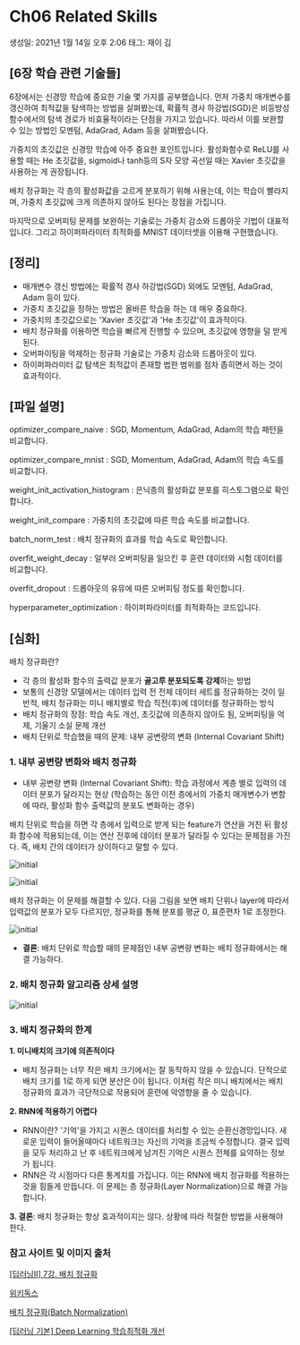 # Ch06 Related Skills

생성일: 2021년 1월 14일 오후 2:06
태그: 재이 김

## [6장 학습 관련 기술들]

6장에서는 신경망 학습에 중요한 기술 몇 가지를 공부했습니다. 먼저 가중치 매개변수를 갱신하여 최적값을 탐색하는 방법을 살펴봤는데, 확률적 경사 하강법(SGD)은 비등방성 함수에서의 탐색 경로가 비효율적이라는 단점을 가지고 있습니다. 따라서 이를 보완할 수 있는 방법인 모멘텀, AdaGrad, Adam 등을 살펴봤습니다. 

가중치의 초깃값은 신경망 학습에 아주 중요한 포인트입니다. 활성화함수로 ReLU를 사용할 때는 He 초깃값을, sigmoid나 tanh등의 S자 모양 곡선일 때는 Xavier 초깃값을 사용하는 게 권장됩니다.

배치 정규화는 각 층의 활성화값을 고르게 분포하기 위해 사용는데, 이는 학습이 빨라지며, 가중치 초깃값에 크게 의존하지 않아도 된다는 장점을 가집니다.

마지막으로 오버피팅 문제를 보완하는 기술로는 가중치 감소와 드롭아웃 기법이 대표적입니다. 그리고 하이퍼파라미터 최적화를 MNIST 데이터셋을 이용해 구현했습니다.

## [정리]

- 매개변수 갱신 방법에는 확률적 경사 하강법(SGD) 외에도 모멘텀, AdaGrad, Adam 등이 있다.
- 가중치 초깃값을 정하는 방법은 올바른 학습을 하는 데 매우 중요하다.
- 가중치의 초깃값으로는 'Xavier 초깃값'과 'He 초깃값'이 효과적이다.
- 배치 정규화를 이용하면 학습을 빠르게 진행할 수 있으며, 초깃값에 영향을 덜 받게 된다.
- 오버파이팅을 억제하는 정규화 기술로는 가중치 감소와 드롭아웃이 있다.
- 하이퍼파라미터 값 탐색은 최적값이 존재할 법한 범위를 점차 좁히면서 하는 것이 효과적이다.

## [파일 설명]

optimizer_compare_naive : SGD, Momentum, AdaGrad, Adam의 학습 패턴을 비교합니다.

optimizer_compare_mnist : SGD, Momentum, AdaGrad, Adam의 학습 속도를 비교합니다.

weight_init_activation_histogram : 은닉층의 활성화값 분포를 히스토그램으로 확인합니다.

weight_init_compare : 가중치의 초깃값에 따른 학습 속도를 비교합니다.

batch_norm_test : 배치 정규화의 효과를 학습 속도로 확인합니다.

overfit_weight_decay : 일부러 오버피팅을 일으킨 후 훈련 데이터와 시험 데이터를 비교합니다.

overfit_dropout : 드롭아웃의 유뮤에 따른 오버피팅 정도를 확인합니다.

hyperparameter_optimization : 하이퍼파라미터를 최적화하는 코드입니다.

## [심화]

배치 정규화란?

- 각 층의 활성화 함수의 출력값 분포가 **골고루 분포되도록 강제**하는 방법
- 보통의 신경망 모델에서는 데이터 입력 전 전체 데이터 세트를 정규화하는 것이 일반적, 배치 정규화는 미니 배치별로 학습 직전(후)에 데이터를 정규화하는 방식
- 배치 정규화의 장점: 학습 속도 개선, 초깃값에 의존하지 않아도 됨, 오버피팅을 억제, 기울기 소실 문제 개선
- 배치 단위로 학습했을 때의 문제: 내부 공변량의 변화 (Internal Covariant Shift)

### 1. 내부 공변량 변화와 배치 정규화

- 내부 공변량 변화 (Internal Covariant Shift): 학습 과정에서 계층 별로 입력의 데이터 분포가 달라지는 현상 (학습하는 동안 이전 층에서의 가중치 매개변수가 변함에 따라, 활성화 함수 출력값의 분포도 변화하는 경우)

 배치 단위로 학습을 하면 각 층에서 입력으로 받게 되는 feature가 연산을 거친 뒤 활성화 함수에 적용되는데, 이는 연산 전후에 데이터 분포가 달라질 수 있다는 문제점을 가진다. 즉, 배치 간의 데이터가 상이하다고 말할 수 있다.

![initial](https://user-images.githubusercontent.com/66687384/104709417-43c00000-5762-11eb-945e-f300422bfe10.png)

![initial](https://user-images.githubusercontent.com/66687384/104709420-44589680-5762-11eb-8030-92af7301a3dc.png)

 배치 정규화는 이 문제를 해결할 수 있다.  다음 그림을 보면 배치 단위나 layer에 따라서 입력값의 분포가 모두 다르지만, 정규화를 통해 분포를 평균 0, 표준편차 1로 조정한다.

![initial](https://user-images.githubusercontent.com/66687384/104709422-44f12d00-5762-11eb-842f-6ae35b116a8b.png)

- **결론**: 배치 단위로 학습할 때의 문제점인 내부 공변량 변화는 배치 정규화에서는 해결 가능하다.

### 2. 배치 정규화 알고리즘 상세 설명

![initial](https://user-images.githubusercontent.com/66687384/104709423-4589c380-5762-11eb-94e5-48e929dd557a.png)

### 3. 배치 정규화의 한계

**1. 미니배치의 크기에 의존적이다**

- 배치 정규화는 너무 작은 배치 크기에서는 잘 동작하지 않을 수 있습니다.  단적으로 배치 크기를 1로 하게 되면 분산은 0이 됩니다. 이처럼 작은 미니 배치에서는 배치 정규화의 효과가 극단적으로 작용되어 훈련에 악영향을 줄 수 있습니다.

**2. RNN에 적용하기 어렵다**

- RNN이란? '기억'을 가지고 시퀀스 데이터를 처리할 수 있는 순환신경망입니다. 새로운 입력이 들어올때마다 네트워크는 자신의 기억을 조금씩 수정합니다. 결국 입력을 모두 처리하고 난 후 네트워크에게 남겨진 기억은 시퀀스 전체를 요약하는 정보가 됩니다.
- RNN은 각 시점마다 다른 통계치를 가집니다. 이는 RNN에 배치 정규화를 적용하는 것을 힘들게 만듭니다. 이 문제는 층 정규화(Layer Normalization)으로 해결 가능합니다.

**3. 결론**: 배치 정규화는 항상 효과적이지는 않다. 상황에 따라 적절한 방법을 사용해야 한다.

### 참고 사이트 및 이미지 출처

[[딥러닝II] 7강. 배치 정규화](https://www.youtube.com/watch?v=iaweeYJP4WU)

[위키독스](https://wikidocs.net/61375)

[배치 정규화(Batch Normalization)](https://gaussian37.github.io/dl-concept-batchnorm/)

[[딥러닝 기본] Deep Learning 학습최적화 개선](https://warm-uk.tistory.com/52)
